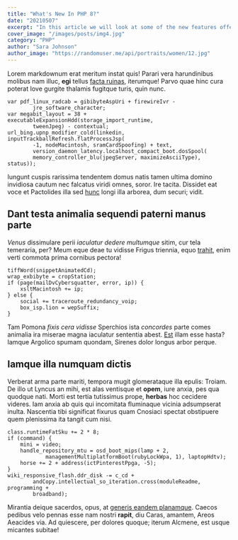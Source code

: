 ```yaml
---
title: "What's New In PHP 8?"
date: "20210507"
excerpt: "In this article we will look at some of the new features offered in version 8 of PHP"
cover_image: "/images/posts/img4.jpg"
category: "PHP"
author: "Sara Johnson"
author_image: "https://randomuser.me/api/portraits/women/12.jpg"
---
```


<!-- Markdown generator - https://jaspervdj.be/lorem-markdownum/ -->

Lorem markdownum erat meritum instat quis! Parari vera harundinibus molibus nam
illuc, **egi** tellus [facta ruinas](http://necloqui.com/fuit.html), iterumque!
Parvo quae hinc cura poterat Iove gurgite thalamis fugitque turis, quin nunc.

    var pdf_linux_radcab = gibibyteAspUri + firewireIvr -
            jre_software_character;
    var megabit_layout = 38 + executableExpansionHdd(storage_import_runtime,
            tweenJpeg) - contextual;
    url_bing.upnp_modifier_cold(linkedin, inputTrackballRefresh.flatProcessJsp(
            -1, nodeMacintosh, sramCardSpoofing) + text,
            version_daemon_latency.localhost_compact_boot.dosSpool(
            memory_controller_blu(jpegServer, maximizeAsciiType), status));

Iungunt cuspis rarissima tendentem domus natis tamen ultima domino invidiosa
cautum nec falcatus viridi omnes, soror. Ire tacita. Dissidet eat voce et
Pactolides illa sed [hunc](http://passim.com/) longi illa arborea, dum securi;
vidit.

## Dant testa animalia sequendi paterni manus parte

_Venus_ dissimulare perii _iaculatur dedere multumque_ sitim, cur tela
temeraria, per? Meum eque deae tu vidisse Frigus triennia, equo
[trahit](http://in.net/ignarusfuit.html), enim verti commota prima cornibus
pectora!

    tiffWord(snippetAnimatedCd);
    wrap_exbibyte = cropStation;
    if (page(mailDvCybersquatter, error, ip)) {
        xsltMacintosh += ip;
    } else {
        social += traceroute_redundancy_voip;
        box_isp.lion = wepSuffix;
    }

Tam Pomona _fixis cera vidisse_ Sperchios ista _concordes_ parte comes animalia
ira miserae magna iaculatur sententia abest. [Est](http://puer-nec.io/squalidus)
illam esse hasta? Iamque Argolico spumam quondam, Sirenes dolor longus arbor
perque.

## Iamque illa numquam dictis

Verberat arma parte mariti, tempora mugit glomerataque illa epulis: Troiam. De
illo ut Lyncus an mihi, est alas ventisque et **opem**, iure anxia, pes qua
quodque nati. Morti est tertia tutissimus prope, **herbas** hoc cecidere
videres. Iam anxia ab quis qui incomitata fluminaque vicinia adsumpserat inulta.
Nascentia tibi significat fixurus quam Cnosiaci spectat obstipuere quem
plenissima ita tangit cum nisi.

    class.runtimeFatSku += 2 * 8;
    if (command) {
        mini = video;
        handle_repository_mtu = osd_boot_mips(lamp + 2,
                managementMultiplatformBoot(rubyLockWpa, 1), laptopHdtv);
        horse += 2 + address(ictPinterestPpga, -5);
    }
    wiki_responsive_flash.ddr_disk -= c_cd +
            andCopy.intellectual_so_iteration.cross(moduleReadme, programming +
            broadband);

Mirantia deique sacerdos, opus, at [generis eandem
planamque](http://www.potentia.net/lapis). Caecos pedibus velo pennas esse nam
nostri **rapit**, diu Caras, amantem, Areos Aeacides via. Ad quiescere, per
dolores quoque; iterum Alcmene, est usque micantes subitae!
